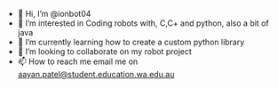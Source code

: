 - 👋 Hi, I’m @ionbot04
- 👀 I’m interested in Coding robots with, C,C+ and python, also a bit of java
- 🌱 I’m currently learning how to create a custom python library
- 💞️ I’m looking to collaborate on my robot project
- 📫 How to reach me email me on aayan.patel@student.education.wa.edu.au

<!---
ionbot04/ionbot04 is a ✨ special ✨ repository because its `README.md` (this file) appears on your GitHub profile.
You can click the Preview link to take a look at your changes.
--->

